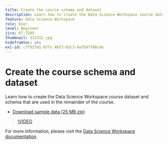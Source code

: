 ```yaml
---
title: Create the course schema and dataset
description: Learn how to create the Data Science Workspace course dataset and schema that are used in the remainder of the course.
feature: Data Science Workspace
role: User
level: Beginner
jira: KT-7285
thumbnail: 333312.jpg
hidefromtoc: yes
exl-id: c7f927d1-87fc-4bf3-83c3-6efb97f88c9e
---
```

# Create the course schema and dataset

Learn how to create the Data Science Workspace course dataset and schema that are used in the remainder of the course.

* [Download sample data (25 MB zip)](../assets/DSW-course-sample-assets.zip)

>[!VIDEO](https://video.tv.adobe.com/v/333312?quality=12&learn=on)

For more information, please visit the [Data Science Workspace documentation](https://experienceleague.adobe.com/docs/experience-platform/data-science-workspace/home.html).
